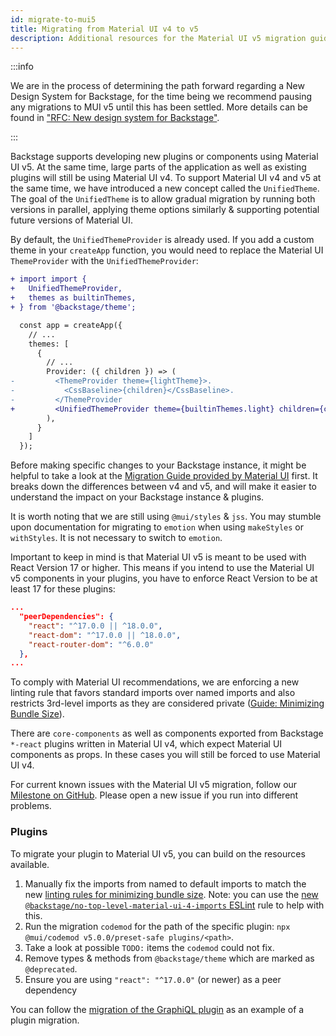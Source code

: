 ```yaml
---
id: migrate-to-mui5
title: Migrating from Material UI v4 to v5
description: Additional resources for the Material UI v5 migration guide specifically for Backstage
---
```


:::info

We are in the process of determining the path forward regarding a New Design System for Backstage, for the time being we recommend pausing any migrations to MUI v5 until this has been settled. More details can be found in ["RFC: New design system for Backstage"](https://github.com/backstage/backstage/issues/27726).

:::

Backstage supports developing new plugins or components using Material UI v5. At the same time, large parts of the application as well as existing plugins will still be using Material UI v4. To support Material UI v4 and v5 at the same time, we have introduced a new concept called the `UnifiedTheme`. The goal of the `UnifiedTheme` is to allow gradual migration by running both versions in parallel, applying theme options similarly & supporting potential future versions of Material UI.

By default, the `UnifiedThemeProvider` is already used. If you add a custom theme in your `createApp` function, you would need to replace the Material UI `ThemeProvider` with the `UnifiedThemeProvider`:

```diff ts
+ import import {
+   UnifiedThemeProvider,
+   themes as builtinThemes,
+ } from '@backstage/theme';

  const app = createApp({
    // ...
    themes: [
      {
        // ...
        Provider: ({ children }) => (
-         <ThemeProvider theme={lightTheme}>.
-           <CssBaseline>{children}</CssBaseline>.
-         </ThemeProvider
+         <UnifiedThemeProvider theme={builtinThemes.light} children={children} />
        ),
      }
    ]
  });
```

Before making specific changes to your Backstage instance, it might be helpful to take a look at the [Migration Guide provided by Material UI](https://mui.com/material-ui/migration/migration-v4/) first. It breaks down the differences between v4 and v5, and will make it easier to understand the impact on your Backstage instance & plugins.

It is worth noting that we are still using `@mui/styles` & `jss`. You may stumble upon documentation for migrating to `emotion` when using `makeStyles` or `withStyles`. It is not necessary to switch to `emotion`.

Important to keep in mind is that Material UI v5 is meant to be used with React Version 17 or higher. This means if you intend to use the Material UI v5 components in your plugins, you have to enforce React Version to be at least 17 for these plugins:

```json
...
  "peerDependencies": {
    "react": "^17.0.0 || ^18.0.0",
    "react-dom": "^17.0.0 || ^18.0.0",
    "react-router-dom": "^6.0.0"
  },
...
```

To comply with Material UI recommendations, we are enforcing a new linting rule that favors standard imports over named imports and also restricts 3rd-level imports as they are considered private ([Guide: Minimizing Bundle Size](https://mui.com/material-ui/guides/minimizing-bundle-size)).

There are `core-components` as well as components exported from Backstage `*-react` plugins written in Material UI v4, which expect Material UI components as props. In these cases you will still be forced to use Material UI v4.

For current known issues with the Material UI v5 migration, follow our [Milestone on GitHub](https://github.com/backstage/backstage/milestone/40). Please open a new issue if you run into different problems.

### Plugins

To migrate your plugin to Material UI v5, you can build on the resources available.

1. Manually fix the imports from named to default imports to match the new [linting rules for minimizing bundle size](https://mui.com/material-ui/guides/minimizing-bundle-size). Note: you can use the [new `@backstage/no-top-level-material-ui-4-imports` ESLint](https://github.com/backstage/backstage/blob/master/packages/eslint-plugin/docs/rules/no-top-level-material-ui-4-imports.md) rule to help with this.
2. Run the migration `codemod` for the path of the specific plugin: `npx @mui/codemod v5.0.0/preset-safe plugins/<path>`.
3. Take a look at possible `TODO:` items the `codemod` could not fix.
4. Remove types & methods from `@backstage/theme` which are marked as `@deprecated`.
5. Ensure you are using `"react": "^17.0.0"` (or newer) as a peer dependency

You can follow the [migration of the GraphiQL plugin](https://github.com/backstage/backstage/pull/17696) as an example of a plugin migration.

